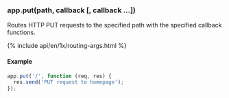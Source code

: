 <h3 id='app.put.method'>app.put(path, callback [, callback ...])</h3>

Routes HTTP PUT requests to the specified path with the specified callback functions.

{% include api/en/1x/routing-args.html %}

#### Example

```js
app.put('/', function (req, res) {
  res.send('PUT request to homepage');
});
```
